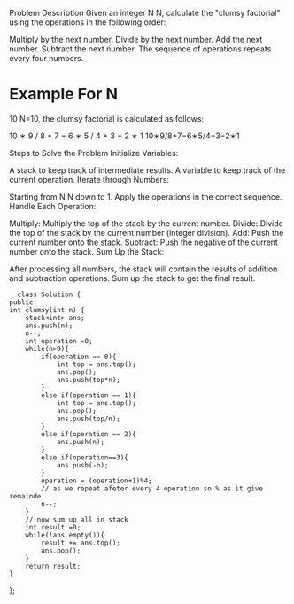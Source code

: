 Problem Description
Given an integer 
N
N, calculate the "clumsy factorial" using the operations in the following order:

Multiply by the next number.
Divide by the next number.
Add the next number.
Subtract the next number.
The sequence of operations repeats every four numbers.

Example
For 
N
=
10
N=10, the clumsy factorial is calculated as follows:

10
∗
9
/
8
+
7
−
6
∗
5
/
4
+
3
−
2
∗
1
10∗9/8+7−6∗5/4+3−2∗1

Steps to Solve the Problem
Initialize Variables:

A stack to keep track of intermediate results.
A variable to keep track of the current operation.
Iterate through Numbers:

Starting from 
N
N down to 1.
Apply the operations in the correct sequence.
Handle Each Operation:

Multiply: Multiply the top of the stack by the current number.
Divide: Divide the top of the stack by the current number (integer division).
Add: Push the current number onto the stack.
Subtract: Push the negative of the current number onto the stack.
Sum Up the Stack:

After processing all numbers, the stack will contain the results of addition and subtraction operations.
Sum up the stack to get the final result.



      class Solution {
    public:
    int clumsy(int n) {
        stack<int> ans;
        ans.push(n);
        n--;
        int operation =0;
        while(n>0){
            if(operation == 0){
                int top = ans.top();
                ans.pop();
                ans.push(top*n);
            }
            else if(operation == 1){
                int top = ans.top();
                ans.pop();
                ans.push(top/n);
            }
            else if(operation == 2){
                ans.push(n);
            }
            else if(operation==3){
                ans.push(-n);
            }
            operation = (operation+1)%4;
            // as we repeat afeter every 4 operation so % as it give remainde
            n--;
        }
        // now sum up all in stack
        int result =0;
        while(!ans.empty()){
            result += ans.top();
            ans.pop();
        }
        return result;
    }
};
